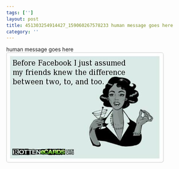 ```yaml
---
tags: ['']
layout: post
title: 451303254914427_159060267578233 human message goes here
category: ''
---
```

human message goes here
![451303254914427_159060267578233](/uploads/2013-2-1-451303254914427_159060267578233-human-message-goes-here.jpg)
